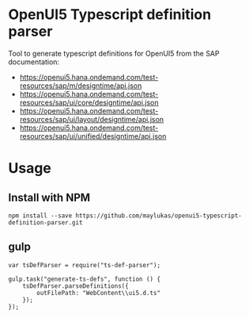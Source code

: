 # OpenUI5 Typescript definition parser
Tool to generate typescript definitions for OpenUI5 from the SAP documentation:
  - https://openui5.hana.ondemand.com/test-resources/sap/m/designtime/api.json
  - https://openui5.hana.ondemand.com/test-resources/sap/ui/core/designtime/api.json
  - https://openui5.hana.ondemand.com/test-resources/sap/ui/layout/designtime/api.json
  - https://openui5.hana.ondemand.com/test-resources/sap/ui/unified/designtime/api.json

# Usage
## Install with NPM
```
npm install --save https://github.com/maylukas/openui5-typescript-definition-parser.git
```
## gulp
```
var tsDefParser = require("ts-def-parser");

gulp.task("generate-ts-defs", function () {
    tsDefParser.parseDefinitions({
        outFilePath: "WebContent\\ui5.d.ts"
    });
});
```